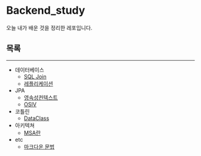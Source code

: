 # Backend_study
오늘 내가 배운 것을 정리한 레포입니다.

## 목록

---

- 데이터베이스
    - [SQL Join](https://github.com/tedsoftj1123/Backend_study/blob/main/DB/db_join.md)
    - [레플리케이션](https://github.com/tedsoftj1123/Backend_study/blob/main/DB/db_replication.md)
- JPA
    - [영속성컨텍스트](https://github.com/tedsoftj1123/Backend_study/blob/main/JPA/jpa.md)
    - [OSIV](https://github.com/tedsoftj1123/Backend_study/blob/main/JPA/osiv.md)
- 코틀린
    - [DataClass](https://github.com/tedsoftj1123/Backend_study/blob/main/kotlin/kotlin_dataclass.md)
- 아키텍쳐
    - [MSA란](https://github.com/tedsoftj1123/Backend_study/blob/main/아키텍쳐/msa.md)
- etc
    - [마크다운 문법](https://github.com/tedsoftj1123/Backend_study/blob/main/markdown/마크다운문법정리.md)
